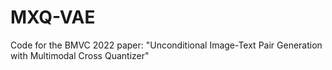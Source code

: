 # MXQ-VAE
Code for the BMVC 2022 paper: "Unconditional Image-Text Pair Generation with Multimodal Cross Quantizer"
